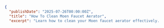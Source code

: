 




























































```json
{
  "publishDate": "2025-07-26T00:00:00Z",
  "title": "How To Clean Moen Faucet Aerator",
  "excerpt": "Learn how to clean your Moen faucet aerator effectively.